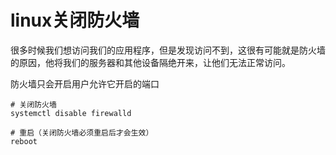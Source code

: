 # linux关闭防火墙

很多时候我们想访问我们的应用程序，但是发现访问不到，这很有可能就是防火墙的原因，他将我们的服务器和其他设备隔绝开来，让他们无法正常访问。

防火墙只会开启用户允许它开启的端口

```shell
# 关闭防火墙
systemctl disable firewalld

# 重启（关闭防火墙必须重启后才会生效）
reboot
```